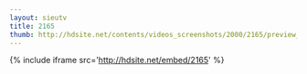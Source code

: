 ```yaml
---
layout: sieutv
title: 2165
thumb: http://hdsite.net/contents/videos_screenshots/2000/2165/preview_360p.mp4.jpg
---
```

{% include iframe src='http://hdsite.net/embed/2165' %}
 

